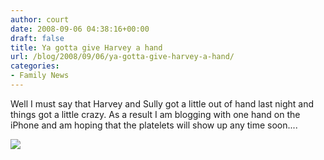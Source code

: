```yaml
---
author: court
date: 2008-09-06 04:38:16+00:00
draft: false
title: Ya gotta give Harvey a hand
url: /blog/2008/09/06/ya-gotta-give-harvey-a-hand/
categories:
- Family News
---
```


Well I must say that Harvey and Sully got a little out of hand last night and things got a little crazy. As a result I am blogging with one hand on the iPhone and am hoping that the platelets will show up any time soon....

 


[![](http://www.vallentyne.com/blog/wp-content/uploads/2008/09/p-640-480-7c770093-7dee-448e-ac9c-c62e7d70f137.jpeg)
](http://www.vallentyne.com/blog/wp-content/uploads/2008/09/p-640-480-7c770093-7dee-448e-ac9c-c62e7d70f137.jpeg)
